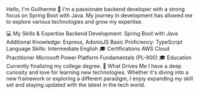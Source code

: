 Hello, I'm Guilherme 👋
I'm a passionate backend developer with a strong focus on Spring Boot with Java. My journey in development has allowed me to explore various technologies and grow my expertise.

💻 My Skills & Expertise
Backend Development: Spring Boot with Java
Additional Knowledge: Express, AdonisJS
Basic Proficiency: TypeScript
Language Skills: Intermediate English
🎓 Certifications
AWS Cloud Practitioner
Microsoft Power Platform Fundamentals (PL-900)
🎓 Education
Currently finalizing my college degree.
🚀 What Drives Me
I have a deep curiosity and love for learning new technologies. Whether it's diving into a new framework or exploring a different paradigm, I enjoy expanding my skill set and staying updated with the latest in the tech world.



<!--
**GuiSilva77/GuiSilva77** is a ✨ _special_ ✨ repository because its `README.md` (this file) appears on your GitHub profile.

Here are some ideas to get you started:

- 🔭 I’m currently working on ...
- 🌱 I’m currently learning ...
- 👯 I’m looking to collaborate on ...
- 🤔 I’m looking for help with ...
- 💬 Ask me about ...
- 📫 How to reach me: ...
- 😄 Pronouns: ...
- ⚡ Fun fact: ...
-->
